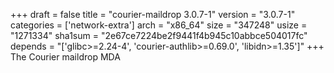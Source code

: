 +++
draft = false
title = "courier-maildrop 3.0.7-1"
version = "3.0.7-1"
categories = ['network-extra']
arch = "x86_64"
size = "347248"
usize = "1271334"
sha1sum = "2e67ce7224be2f9441f4b945c10abbce504017fc"
depends = "['glibc>=2.24-4', 'courier-authlib>=0.69.0', 'libidn>=1.35']"
+++
The Courier maildrop MDA